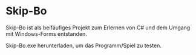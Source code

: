 # Skip-Bo
Skip-Bo ist als beifäufiges Projekt zum Erlernen von C# und dem Umgang mit Windows-Forms entstanden.

Skip-Bo.exe herunterladen, um das Programm/Spiel zu testen.
